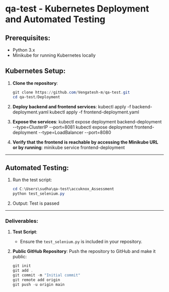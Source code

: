 # qa-test - Kubernetes Deployment and Automated Testing

## Prerequisites:
- Python 3.x
- Minikube for running Kubernetes locally

## Kubernetes Setup:

1. **Clone the repository**:
   ```powershell
   git clone https://github.com/Vengatesh-m/qa-test.git
   cd qa-test/Deployment

2. **Deploy backend and frontend services**:
    kubectl apply -f backend-deployment.yaml
    kubectl apply -f frontend-deployment.yaml

3. **Expose the services**:
    kubectl expose deployment backend-deployment --type=ClusterIP --port=8081
    kubectl expose deployment frontend-deployment --type=LoadBalancer --port=8080

4. **Verify that the frontend is reachable by accessing the Minikube URL or by running**:
    minikube service frontend-deployment

---

## Automated Testing:

1. Run the test script:
    ```powershell
    cd C:\Users\sudha\qa-test\accuknox_Assessment
    python test_selenium.py
2. Output:
    Test is passed         

---

### Deliverables:

1. **Test Script**:
   - Ensure the `test_selenium.py` is included in your repository.

2. **Public GitHub Repository**:
   Push the repository to GitHub and make it public:
   ```powershell
   git init
   git add .
   git commit -m "Initial commit"
   git remote add origin 
   git push -u origin main
